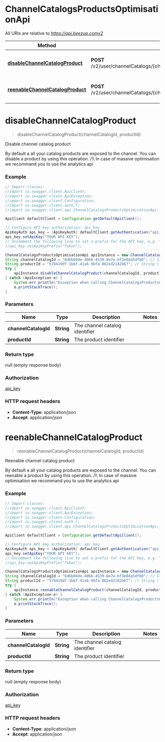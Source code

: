 # ChannelCatalogsProductsOptimisationApi

All URIs are relative to *https://api.beezup.comv2*

Method | HTTP request | Description
------------- | ------------- | -------------
[**disableChannelCatalogProduct**](ChannelCatalogsProductsOptimisationApi.md#disableChannelCatalogProduct) | **POST** /v2/user/channelCatalogs/{channelCatalogId}/products/{productId}/disable | Disable channel catalog product
[**reenableChannelCatalogProduct**](ChannelCatalogsProductsOptimisationApi.md#reenableChannelCatalogProduct) | **POST** /v2/user/channelCatalogs/{channelCatalogId}/products/{productId}/reenable | Reenable channel catalog product


<a name="disableChannelCatalogProduct"></a>
# **disableChannelCatalogProduct**
> disableChannelCatalogProduct(channelCatalogId, productId)

Disable channel catalog product

By default a all your catalog products are exposed to the channel. You can disable a product by using this operation. /!\\ In case of massive optimisation we recommand you to use the analytics api 

### Example
```java
// Import classes:
//import io.swagger.client.ApiClient;
//import io.swagger.client.ApiException;
//import io.swagger.client.Configuration;
//import io.swagger.client.auth.*;
//import io.swagger.client.api.ChannelCatalogsProductsOptimisationApi;

ApiClient defaultClient = Configuration.getDefaultApiClient();

// Configure API key authorization: api_key
ApiKeyAuth api_key = (ApiKeyAuth) defaultClient.getAuthentication("api_key");
api_key.setApiKey("YOUR API KEY");
// Uncomment the following line to set a prefix for the API key, e.g. "Token" (defaults to null)
//api_key.setApiKeyPrefix("Token");

ChannelCatalogsProductsOptimisationApi apiInstance = new ChannelCatalogsProductsOptimisationApi();
String channelCatalogId = "6d6b04de-406b-4539-8e7e-bf3e8da5dfb0"; // String | The channel catalog identifier
String productId = "578419df-1bbf-41a6-96fa-862e42182b67"; // String | The product identifier
try {
    apiInstance.disableChannelCatalogProduct(channelCatalogId, productId);
} catch (ApiException e) {
    System.err.println("Exception when calling ChannelCatalogsProductsOptimisationApi#disableChannelCatalogProduct");
    e.printStackTrace();
}
```

### Parameters

Name | Type | Description  | Notes
------------- | ------------- | ------------- | -------------
 **channelCatalogId** | **String**| The channel catalog identifier |
 **productId** | **String**| The product identifier |

### Return type

null (empty response body)

### Authorization

[api_key](../README.md#api_key)

### HTTP request headers

 - **Content-Type**: application/json
 - **Accept**: application/json

<a name="reenableChannelCatalogProduct"></a>
# **reenableChannelCatalogProduct**
> reenableChannelCatalogProduct(channelCatalogId, productId)

Reenable channel catalog product

By default a all your catalog products are exposed to the channel. You can reenable a product by using this operation. /!\\ In case of massive optimisation we recommand you to use the analytics api 

### Example
```java
// Import classes:
//import io.swagger.client.ApiClient;
//import io.swagger.client.ApiException;
//import io.swagger.client.Configuration;
//import io.swagger.client.auth.*;
//import io.swagger.client.api.ChannelCatalogsProductsOptimisationApi;

ApiClient defaultClient = Configuration.getDefaultApiClient();

// Configure API key authorization: api_key
ApiKeyAuth api_key = (ApiKeyAuth) defaultClient.getAuthentication("api_key");
api_key.setApiKey("YOUR API KEY");
// Uncomment the following line to set a prefix for the API key, e.g. "Token" (defaults to null)
//api_key.setApiKeyPrefix("Token");

ChannelCatalogsProductsOptimisationApi apiInstance = new ChannelCatalogsProductsOptimisationApi();
String channelCatalogId = "6d6b04de-406b-4539-8e7e-bf3e8da5dfb0"; // String | The channel catalog identifier
String productId = "578419df-1bbf-41a6-96fa-862e42182b67"; // String | The product identifier
try {
    apiInstance.reenableChannelCatalogProduct(channelCatalogId, productId);
} catch (ApiException e) {
    System.err.println("Exception when calling ChannelCatalogsProductsOptimisationApi#reenableChannelCatalogProduct");
    e.printStackTrace();
}
```

### Parameters

Name | Type | Description  | Notes
------------- | ------------- | ------------- | -------------
 **channelCatalogId** | **String**| The channel catalog identifier |
 **productId** | **String**| The product identifier |

### Return type

null (empty response body)

### Authorization

[api_key](../README.md#api_key)

### HTTP request headers

 - **Content-Type**: application/json
 - **Accept**: application/json

